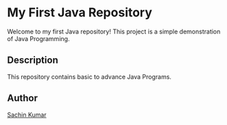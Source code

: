 # My First Java Repository

Welcome to my first Java repository! This project is a simple demonstration of Java Programming.

## Description

This repository contains basic to advance Java Programs.

## Author

[Sachin Kumar](https://github.com/SageSachin)
